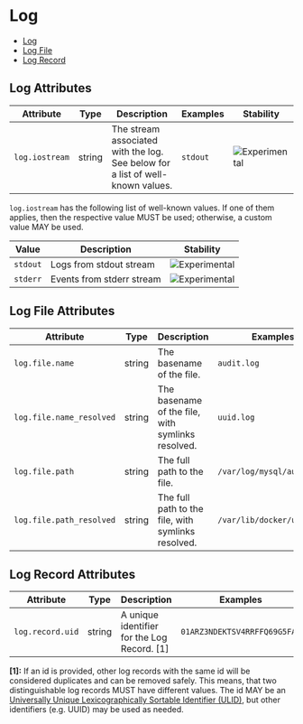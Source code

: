 <!--- Hugo front matter used to generate the website version of this page:
--->

<!-- NOTE: THIS FILE IS AUTOGENERATED. DO NOT EDIT BY HAND. -->
<!-- see templates/registry/markdown/attribute_namespace.md.j2 -->

# Log

- [Log](#log-attributes)
- [Log File](#log-file-attributes)
- [Log Record](#log-record-attributes)

## Log Attributes

| Attribute      | Type   | Description                                                                    | Examples | Stability                                                        |
| -------------- | ------ | ------------------------------------------------------------------------------ | -------- | ---------------------------------------------------------------- |
| `log.iostream` | string | The stream associated with the log. See below for a list of well-known values. | `stdout` | ![Experimental](https://img.shields.io/badge/-experimental-blue) |

`log.iostream` has the following list of well-known values. If one of them applies, then the respective value MUST be used; otherwise, a custom value MAY be used.

| Value    | Description               | Stability                                                        |
| -------- | ------------------------- | ---------------------------------------------------------------- |
| `stdout` | Logs from stdout stream   | ![Experimental](https://img.shields.io/badge/-experimental-blue) |
| `stderr` | Events from stderr stream | ![Experimental](https://img.shields.io/badge/-experimental-blue) |

## Log File Attributes

| Attribute                | Type   | Description                                        | Examples                   | Stability                                                        |
| ------------------------ | ------ | -------------------------------------------------- | -------------------------- | ---------------------------------------------------------------- |
| `log.file.name`          | string | The basename of the file.                          | `audit.log`                | ![Experimental](https://img.shields.io/badge/-experimental-blue) |
| `log.file.name_resolved` | string | The basename of the file, with symlinks resolved.  | `uuid.log`                 | ![Experimental](https://img.shields.io/badge/-experimental-blue) |
| `log.file.path`          | string | The full path to the file.                         | `/var/log/mysql/audit.log` | ![Experimental](https://img.shields.io/badge/-experimental-blue) |
| `log.file.path_resolved` | string | The full path to the file, with symlinks resolved. | `/var/lib/docker/uuid.log` | ![Experimental](https://img.shields.io/badge/-experimental-blue) |

## Log Record Attributes

| Attribute        | Type   | Description                                 | Examples                     | Stability                                                        |
| ---------------- | ------ | ------------------------------------------- | ---------------------------- | ---------------------------------------------------------------- |
| `log.record.uid` | string | A unique identifier for the Log Record. [1] | `01ARZ3NDEKTSV4RRFFQ69G5FAV` | ![Experimental](https://img.shields.io/badge/-experimental-blue) |

**[1]:** If an id is provided, other log records with the same id will be considered duplicates and can be removed safely. This means, that two distinguishable log records MUST have different values.
The id MAY be an [Universally Unique Lexicographically Sortable Identifier (ULID)](https://github.com/ulid/spec), but other identifiers (e.g. UUID) may be used as needed.

